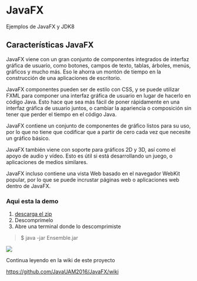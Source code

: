 # JavaFX
Ejemplos de JavaFX  y JDK8

## Características JavaFX

JavaFX viene con un gran conjunto de componentes integrados de interfaz gráfica de usuario, como botones, campos de texto, tablas, árboles, menús, gráficos y mucho más. Eso le ahorra un montón de tiempo en la construcción de una aplicaciones de escritorio.

JavaFX componentes pueden ser de estilo con CSS, y se puede utilizar FXML para componer una interfaz gráfica de usuario en lugar de hacerlo en código Java. Esto hace que sea más fácil de poner rápidamente en una interfaz gráfica de usuario juntos, o cambiar la apariencia o composición sin tener que perder el tiempo en el código Java.

JavaFX contiene un conjunto de componentes de gráfico listos para su uso, por lo que no tiene que codificar que a partir de cero cada vez que necesite un gráfico básico.

JavaFX también viene con soporte para gráficos 2D y 3D, así como el apoyo de audio y vídeo. Esto es útil si está desarrollando un juego, o aplicaciones de medios similares.

JavaFX incluso contiene una vista Web basado en el navegador WebKit popular, por lo que se puede incrustar páginas web o aplicaciones web dentro de JavaFX.

### Aqui esta la demo

1. [descarga el zip](http://www.oracle.com/technetwork/java/javafx2-archive-download-1939373.html#javafx-2.2.21-SAMPLES)
2. Descomprimelo
3. Abre una terminal donde lo descomprimiste

>$ java -jar Ensemble.jar 

![](https://snag.gy/G3UQsc.jpg)

Continua leyendo en la wiki de este proyecto

https://github.com/JavaUAM2016/JavaFX/wiki


